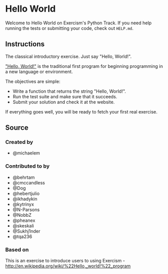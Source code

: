# Hello World

Welcome to Hello World on Exercism's Python Track.
If you need help running the tests or submitting your code, check out `HELP.md`.

## Instructions

The classical introductory exercise. Just say "Hello, World!".

["Hello, World!"](http://en.wikipedia.org/wiki/%22Hello,_world!%22_program) is
the traditional first program for beginning programming in a new language
or environment.

The objectives are simple:

- Write a function that returns the string "Hello, World!".
- Run the test suite and make sure that it succeeds.
- Submit your solution and check it at the website.

If everything goes well, you will be ready to fetch your first real exercise.

## Source

### Created by

- @michaelem

### Contributed to by

- @behrtam
- @cmccandless
- @Dog
- @hebertjulio
- @ikhadykin
- @kytrinyx
- @N-Parsons
- @NobbZ
- @pheanex
- @skeskali
- @Sukhj1nder
- @tqa236

### Based on

This is an exercise to introduce users to using Exercism - http://en.wikipedia.org/wiki/%22Hello,_world!%22_program
